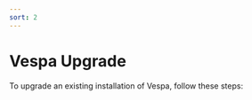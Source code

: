 ```yaml
---
sort: 2
---
```


# Vespa Upgrade

To upgrade an existing installation of Vespa, follow these steps:
